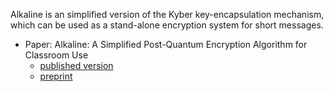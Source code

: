 Alkaline is an simplified version of the Kyber key-encapsulation mechanism, 
which can be used as a stand-alone encryption system for short messages.

- Paper:  Alkaline: A Simplified Post-Quantum Encryption Algorithm for Classroom Use
	- [published version](https://www.tandfonline.com/doi/full/10.1080/10511970.2023.2235696)
	- [preprint](https://github.com/joshuarbholden/alkaline/blob/main/alkaline-post.pdf)